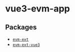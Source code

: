 # vue3-evm-app

## Packages

- [`evm-ext`](https://www.npmjs.com/package/evm-ext)
- [`evm-ext-vue3`](https://www.npmjs.com/package/evm-ext-vue3)

